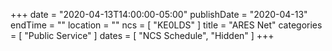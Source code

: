 +++
date = "2020-04-13T14:00:00-05:00"
publishDate = "2020-04-13"
endTime = ""
location = ""
ncs = [ "KE0LDS" ]
title = "ARES Net"
categories = [ "Public Service" ]
dates = [ "NCS Schedule", "Hidden" ]
+++
